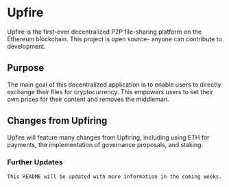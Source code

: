 # Upfire

Upfire is the first-ever decentralized P2P file-sharing platform on the Ethereum blockchain. This project is open source- anyone can contribute to development.

## Purpose

The main goal of this decentralized application is to enable users to directly exchange their files for cryptocurrency. This empowers users to set their own prices for their content and removes the middleman.

## Changes from Upfiring

Upfire will feature many changes from Upfiring, including using ETH for payments, the implementation of governance proposals, and staking.

### Further Updates

```
This README will be updated with more information in the coming weeks.
```

